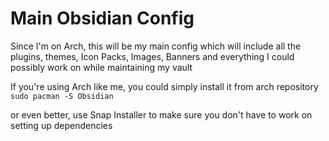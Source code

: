#  Main Obsidian Config
Since I'm on Arch, this will be my main config which will include all the plugins, themes, Icon Packs, Images, Banners and everything I could possibly work on while maintaining my vault

If you're using Arch like me, you could simply install it from arch repository 
`sudo pacman -S Obsidian`

or even better, use Snap Installer to make sure you don't have to work on setting up dependencies